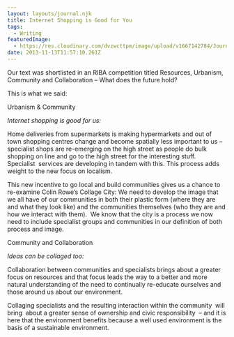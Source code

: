 ```yaml
---
layout: layouts/journal.njk
title: Internet Shopping is Good for You
tags:
  - Writing
featuredImage:
  - https://res.cloudinary.com/dvzwcttpm/image/upload/v1667142784/Journals/fff_wp7xei.png
date: 2013-11-13T11:57:10.261Z
---
```

Our text was shortlisted in an RIBA competition titled Resources, Urbanism, Community and Collaboration – What does the future hold?

This is what we said:

Urbanism & Community

*Internet shopping is good for us:*

Home deliveries from supermarkets is making hypermarkets and out of town shopping centres change and become spatially less important to us – specialist shops are re-emerging on the high street as people do bulk shopping on line and go to the high street for the interesting stuff. Specialist  services are developing in tandem with this. This process adds weight to the new focus on localism.

This new incentive to go local and build communities gives us a chance to re-examine Colin Rowe’s Collage City: We need to develop the image that we all have of our communities in both their plastic form (where they are and what they look like) and the communities themselves (who they are and how we interact with them).  We know that the city is a process we now need to include specialist groups and communities in our definition of both process and image.

Community and Collaboration

*Ideas can be collaged too:*

Collaboration between communities and specialists brings about a greater focus on resources and that focus leads the way to a better and more natural understanding of the need to continually re-educate ourselves and those around us about our environment.

Collaging specialists and the resulting interaction within the community  will bring  about a greater sense of ownership and civic responsibility  – and it is here that the environment benefits because a well used environment is the basis of a sustainable environment.